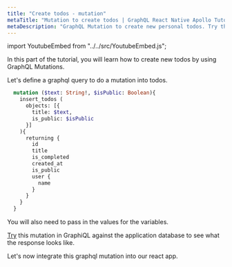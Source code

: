 ```yaml
---
title: "Create todos - mutation"
metaTitle: "Mutation to create todos | GraphQL React Native Apollo Tutorial"
metaDescription: "GraphQL Mutation to create new personal todos. Try the mutation in GraphiQL, passing the Authorization token to get authenticated results."
---
```



import YoutubeEmbed from "../../src/YoutubeEmbed.js";

<YoutubeEmbed link="https://www.youtube.com/embed/wjOBsczz_fU" />

In this part of the tutorial, you will learn how to create new todos by using GraphQL Mutations.

Let's define a graphql query to do a mutation into todos.

```graphql
  mutation ($text: String!, $isPublic: Boolean){
    insert_todos (
      objects: [{
        title: $text,
        is_public: $isPublic
      }]
    ){
      returning {
        id
        title
        is_completed
        created_at
        is_public
        user {
          name
        }
      }
    }
  }
```

You will also need to pass in the values for the variables.

[Try](https://learn.hasura.io/graphql/graphiql?tutorial=react-native) this mutation in GraphiQL against the application database to see what the response looks like.

Let's now integrate this graphql mutation into our react app.

